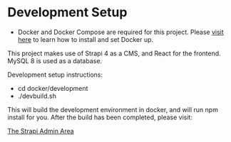 # Development Setup

* Docker and Docker Compose are required for this project. Please [visit here](https://www.theserverside.com/blog/Coffee-Talk-Java-News-Stories-and-Opinions/How-to-install-Docker-and-docker-compose-on-Ubuntu) to learn how to install and set Docker up. 

This project makes use of Strapi 4 as a CMS, and React for the frontend. MySQL 8 is used as a database.

Development setup instructions:

- cd docker/development
- ./devbuild.sh

This will build the development environment in docker, and will run npm install for you. After the build has been completed, please visit:

[The Strapi Admin Area](http://localhost:1337/admin) 